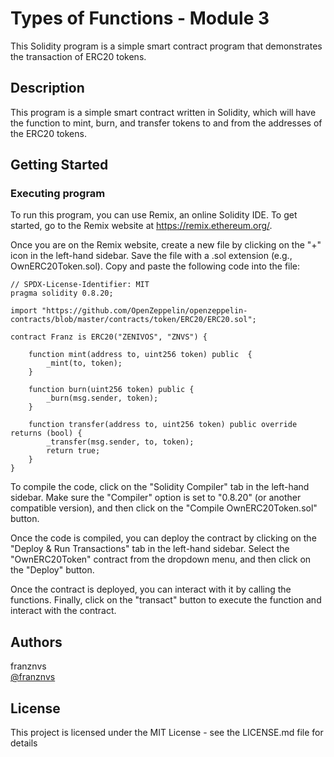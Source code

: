 # Types of Functions - Module 3

This Solidity program is a simple smart contract program that demonstrates the transaction of ERC20 tokens.

## Description

This program is a simple smart contract written in Solidity, which will have the function to mint, burn, and transfer tokens to and from the addresses of the ERC20 tokens.

## Getting Started

### Executing program

To run this program, you can use Remix, an online Solidity IDE. To get started, go to the Remix website at https://remix.ethereum.org/.

Once you are on the Remix website, create a new file by clicking on the "+" icon in the left-hand sidebar. Save the file with a .sol extension (e.g., OwnERC20Token.sol). Copy and paste the following code into the file:

```solidity
// SPDX-License-Identifier: MIT
pragma solidity 0.8.20;

import "https://github.com/OpenZeppelin/openzeppelin-contracts/blob/master/contracts/token/ERC20/ERC20.sol";

contract Franz is ERC20("ZENIVOS", "ZNVS") {

    function mint(address to, uint256 token) public  {
        _mint(to, token);
    }

    function burn(uint256 token) public {
        _burn(msg.sender, token);
    }

    function transfer(address to, uint256 token) public override returns (bool) {
        _transfer(msg.sender, to, token);
        return true;
    }
}
```

To compile the code, click on the "Solidity Compiler" tab in the left-hand sidebar. Make sure the "Compiler" option is set to "0.8.20" (or another compatible version), and then click on the "Compile OwnERC20Token.sol" button.

Once the code is compiled, you can deploy the contract by clicking on the "Deploy & Run Transactions" tab in the left-hand sidebar. Select the "OwnERC20Token" contract from the dropdown menu, and then click on the "Deploy" button.

Once the contract is deployed, you can interact with it by calling the functions. Finally, click on the "transact" button to execute the function and interact with the contract.

## Authors

franznvs  
[@franznvs](discordapp.com/users/705756624408805376)

## License

This project is licensed under the MIT License - see the LICENSE.md file for details
